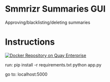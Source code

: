 # Smmrizr Summaries GUI
Approving/blacklisting/deleting summaries

# Instructions

[![Docker Repository on Quay Enterprise](https://registry.cogolo.net/repository/shrimp/signoff/status "Docker Repository on Quay Enterprise")](https://registry.cogolo.net/repository/shrimp/signoff)

run:
pip install -r requirements.txt
python app.py

go to:
localhost:5000

